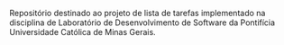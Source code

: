 Repositório destinado ao projeto de lista de tarefas implementado na disciplina de Laboratório de Desenvolvimento de Software da Pontifícia Universidade Católica de Minas Gerais.
